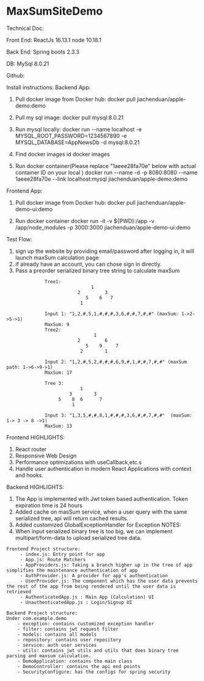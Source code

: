 # MaxSumSiteDemo

Technical Doc:

Front End: ReactJs 16.13.1  node 10.18.1

Back End: Spring boots 2.3.3

DB: MySql 8.0.21

Github:

Install instructions:
Backend App:
1. Pull docker image from Docker hub:
    docker pull jiachenduan/apple-demo:demo

2. Pull my sql image:
    docker pull mysql:8.0.21

3. Run mysql locally:
    docker run --name localhost -e MYSQL_ROOT_PASSWORD=1234567890 -e MYSQL_DATABASE=AppNewsDb -d mysql:8.0.21

4. Find docker images id
    docker images
5. Run docker container(Please replace "1aeee28fa70e" below with actual container ID on your local )
    docker run --name -d -p 8080:8080 --name 1aeee28fa70e --link localhost:mysql jiachenduan/apple-demo:demo

Frontend App:
1. Pull docker image from Docker hub:
docker pull jiachenduan/apple-demo-ui:demo

2. Run docker container
    docker run -it -v ${PWD}:/app  -v /app/node_modules -p 3000:3000 jiachenduan/apple-demo-ui:demo

Test Flow:
1. sign up the website by providing email/password after logging in, it will launch maxSum calculation page
2. if already have an account, you can chose sign in directly.
3. Pass a preorder serialized binary tree string to calculate maxSum
```
              Tree1:
                               1
                          2         3
                             5    6   7
                           1

              Input 1: "1,2,#,5,1,#,#,#,3,6,#,#,7,#,#" (maxSum: 1->2->5->1)
              MaxSum: 9
              Tree2:
                                1
                          2         6
                             5    9     7
                           2        1

              Input 2: "1,2,#,5,2,#,#,#,6,9,#,1,#,#,7,#,#" (maxSum path: 1->6->9->1)
              MaxSum: 17

              Tree 3:
                           1
                       3        3
                   5    8  6      7
                        1

              Input 3: "1,3,5,#,#,8,1,#,#,#,3,6,#,#,7,#,#"  (maxSum: 1-> 3 -> 8 ->1)
              MaxSum: 13
```

Frontend HIGHLIGHTS:
1. React router
2. Responsive Web Design
3. Performance optimizations with useCallback,etc.s
4. Handle user authentication in modern React Applications with context and hooks.


Backend HIGHLIGHTS:
1. The App is implemented with Jwt token based authentication. Token expiration time is 24 hours
2. Added cache on masSum service, when a user query with the same serialized tree, api will return cached results.
3. Added customized GlobalExceptionHandler for Exception
NOTES:
1. When input serialized binary tree is too big, we can implement multipart/form-data to upload serialized tree data.
```
Frontend Project structure:
     - index.js: Entry point for app
     - App.js: Route Matchers
     - AppProviders.js: Taking a branch higher up in the tree of app simplifies the maintenance authentication of app
     - AuthProvider.js: A provider for app's authentication
     - UserProvider.js: The component which has the user data prevents the rest of the app from being rendered until the user data is retrieved
     - AuthenticatedApp.js : Main App (Calculation) UI
     - UnauthenticatedApp.js : Login/Signup UI

Backend Project structure:
Under com.example.demo
    - exception: contains customized exception handler
    - filter: contains jwt request filter
    - models: contains all models
    - repository: contains user repository
    - service: auth user services
    - utils: contains jwt utils and utils that does binary tree parsing and maxsum calculation.
    - DemoApplication: contains the main class
    - DemoController: contains the api end points
    - SecurityConfigure: has the configs for spring security
```    
